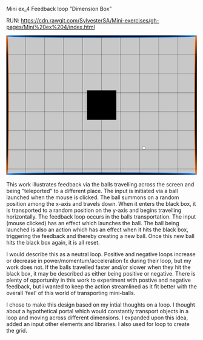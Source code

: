 Mini ex_4 Feedback loop 
”Dimension Box”

RUN: https://cdn.rawgit.com/SylvesterSA/Mini-exercises/gh-pages/Mini%20ex%204/index.html

 ![ScreenShot](https://github.com/SylvesterSA/Mini-exercises/blob/gh-pages/Mini%20ex%204/dimension%20box.PNG)

This work illustrates feedback via the balls travelling across the screen and being ”teleported” to a different place.
The input is initiated via a ball launched when the mouse is clicked.
The ball summons on a random position among the x-axis and travels down.
When it enters the black box, it is transported to a random position on the y-axis and begins travelling horizontally. 
The feedback loop occurs in the balls transportation. The input (mouse clicked) has an effect which launches the ball. 
The ball being launched is also an action which has an effect when it hits the black box, triggering the feedback and thereby creating
a new ball.
Once this new ball hits the black box again, it is all reset.  

I would describe this as a neutral loop.
Positive and negative loops increase or decrease in power/momentum/acceleration fx during their loop, but my work does not.
If the balls travelled faster and/or slower when they hit the black box, it may be described as either being positive or negative.
There is plenty of opportunity in this work to experiment with postive and negative feedback, but i wanted to keep the action streamlined
as it fit better with the overall ’feel’ of this world of transporting mini-balls. 

I chose to make this design based on my intial thoughts on a loop. I thought about a hypothetical portal which would constantly transport
objects in a loop and moving across different dimensions. I expanded upon this idea, added an input other elements and libraries. I also used for loop to create the grid. 
